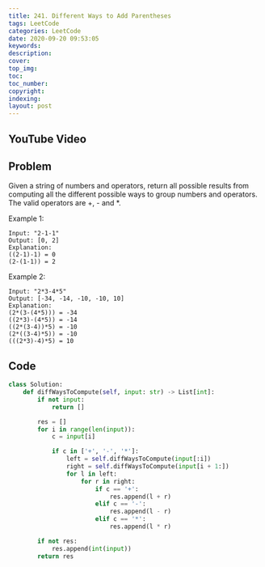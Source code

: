 ```yaml
---
title: 241. Different Ways to Add Parentheses
tags: LeetCode
categories: LeetCode
date: 2020-09-20 09:53:05
keywords:
description:
cover:
top_img:
toc:
toc_number:
copyright:
indexing:
layout: post
---
```


## YouTube Video

## Problem

Given a string of numbers and operators, return all possible results from computing all the different possible ways to group numbers and operators. The valid operators are +, - and \*.

Example 1:

```
Input: "2-1-1"
Output: [0, 2]
Explanation:
((2-1)-1) = 0
(2-(1-1)) = 2
```

Example 2:

```
Input: "2*3-4*5"
Output: [-34, -14, -10, -10, 10]
Explanation:
(2*(3-(4*5))) = -34
((2*3)-(4*5)) = -14
((2*(3-4))*5) = -10
(2*((3-4)*5)) = -10
(((2*3)-4)*5) = 10
```

## Code

```python
class Solution:
    def diffWaysToCompute(self, input: str) -> List[int]:
        if not input:
            return []

        res = []
        for i in range(len(input)):
            c = input[i]

            if c in ['+', '-', '*']:
                left = self.diffWaysToCompute(input[:i])
                right = self.diffWaysToCompute(input[i + 1:])
                for l in left:
                    for r in right:
                        if c == '+':
                            res.append(l + r)
                        elif c == '-':
                            res.append(l - r)
                        elif c == '*':
                            res.append(l * r)

        if not res:
            res.append(int(input))
        return res
```
